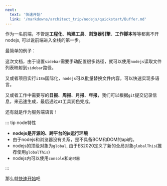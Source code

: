 ```yaml
---
next:
  text: '快速开始'
  link: '/markdowns/architect_trip/nodejs/quickstart/Buffer.md'
---
```


作为一名前端，不管是**工程化**、**构建工具**、**浏览器引擎**、**工作脚本**等等都离不开nodejs, 可以说前端进入全栈的第一步。

最简单的例子：

这次文档，由于设置`sidebar`需要手动配置很多路径，就可以使用`nodejs`读取文件列表映射到`sidebar`路径。

又或者项目实行`i18n`国际化，`nodejs`可以批量替换文件内容，可以快速实现多语言。

又或者工作中需要写的**日报**、**周报**、**月报**、**年报**，我们可以根据`git`提交记录信息，来迅速生成，最后通过`AI`工具润色完成。

还有就是作为服务端语言！

::: tip node特性

- **nodejs是开源的、跨平台的js运行环境**
- 由于nodejs和浏览器没有关系，是不具备BOM和DOM的api的。   
- nodejs的顶级对象为`global`, 由于ES2020定义了新的全局对象`globalThis`(推荐使用`globalThis`)
- nodejs内可以使用`console`和`定时器`

:::

那么就[快速开始](./quickStart/Buffer.md)吧